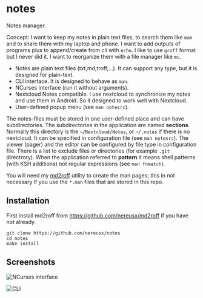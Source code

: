# notes
Notes manager.

Concept: I want to keep my notes in plain text files, to search them like `man`
and to share them with my laptop and phone. I want to add outputs of programs plus
to append/create from cli with `echo`. I like to use `groff` format but I never
did it. I want to reorganize them with a file manager like `mc`.

* Notes are plain text files (txt,md,troff,...). It can support any type, but it is designed for plain-text.
* CLI interface. It is designed to behave as `man`.
* NCurses interface (run it without arguments).
* Nextcloud Notes compatible. I use nextcloud to synchronize my notes and use them in Android. So it designed to work well with Nextcloud.
* User-defined popup menu (see `man notesrc`).

The notes-files must be stored in one user-defined place and can have subdirectories.
The subdirectories in the application are named **sections**. Normally this
directory is the `~/Nextcloud/Notes`, or `~/.notes` if there is no nextcloud.
It can be specified in configuration file (see `man notesrc`).
The viewer (pager) and the editor can be configured by file type in
configuration file. There is a list to exclude files or directories (for example `.git` directrory).
When the application referred to **pattern** it means shell patterns (with KSH
additions) not regular expressions (see `man fnmatch`).

You will need my [md2roff](https://github.com/nereusx/md2roff) utility to create the man pages; this in not necessary if you use the `*.man` files that are stored in this repo.

## Installation

First install md2roff from https://github.com/nereusx/md2roff if you have not
already.

```
git clone https://github.com/nereusx/notes
cd notes
make install
```

## Screenshots

![NCurses interface](https://raw.githubusercontent.com/nereusx/notes/main/screenshots/notes-112x30.png)

![CLI](https://raw.githubusercontent.com/nereusx/notes/main/screenshots/notes-cli.png)
